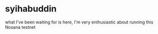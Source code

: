 # syihabuddin
what I've been waiting for is here, I'm very enthusiastic about running this Nosana testnet
